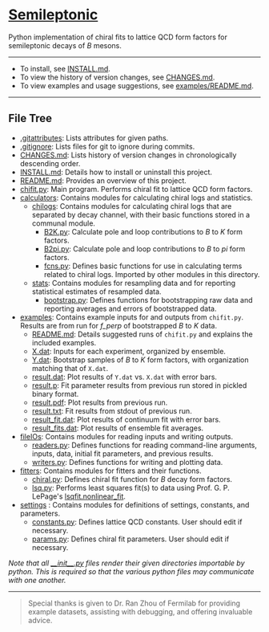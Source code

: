 <!---
  Created by Zechariah Gelzer (University of Iowa) on 2015-03-30.
  Copyright (C) 2015 Zechariah Gelzer.
 
  This program is free software: you can redistribute it and/or modify it under
  the terms of the GNU General Public License as published by the Free Software
  Foundation, either version 3 of the License, or any later version (see
  <http://www.gnu.org/licenses/>).
 
  This program is distributed in the hope that it will be useful, but WITHOUT
  ANY WARRANTY; without even the implied warranty of MERCHANTABILITY or FITNESS
  FOR A PARTICULAR PURPOSE. See the GNU General Public License for more details.
-->

[Semileptonic](https://github.com/zgelzer/semileptonic)
=======================================================

Python implementation of chiral fits to lattice QCD form factors for
semileptonic decays of *B* mesons.

---

+ To install, see [INSTALL.md](INSTALL.md).
+ To view the history of version changes, see [CHANGES.md](CHANGES.md).
+ To view examples and usage suggestions, see
  [examples/README.md](examples/README.md).

---

File Tree
---------

+ [.gitattributes](.gitattributes): Lists attributes for given paths.
+ [.gitignore](.gitignore): Lists files for git to ignore during commits.
+ [CHANGES.md](CHANGES.md): Lists history of version changes in chronologically
  descending order.
+ [INSTALL.md](INSTALL.md): Details how to install or uninstall this project.
+ [README.md](README.md): Provides an overview of this project.
+ [chifit.py](chifit.py): Main program. Performs chiral fit to lattice QCD form
  factors.
+ [calculators](calculators): Contains modules for calculating chiral logs and
  statistics.
  + [chilogs](calculators/chilogs): Contains modules for calculating chiral logs
    that are separated by decay channel, with their basic functions stored in a
    communal module.
    + [B2K.py](calculators/chilogs/B2K.py): Calculate pole and loop
      contributions to *B* to *K* form factors.
    + [B2pi.py](calculators/chilogs/B2pi.py): Calculate pole and loop
      contributions to *B* to *pi* form factors.
    + [fcns.py](calculators/chilogs/fcns.py): Defines basic functions for use in
      calculating terms related to chiral logs. Imported by other modules in
      this directory.
  + [stats](calculators/stats): Contains modules for resampling data and for
    reporting statistical estimates of resampled data.
    + [bootstrap.py](calculators/stats/bootstrap.py): Defines functions for
      bootstrapping raw data and reporting averages and errors of bootstrapped
      data.
+ [examples](examples): Contains example inputs for and outputs from
  `chifit.py`. Results are from run for *f_perp* of bootstrapped *B* to *K*
  data.
  + [README.md](examples/README.md): Details suggested runs of `chifit.py` and
    explains the included examples.
  + [X.dat](examples/X.dat): Inputs for each experiment, organized by ensemble.
  + [Y.dat](examples/Y.dat): Bootstrap samples of *B* to *K* form factors, with
    organization matching that of `X.dat`.
  + [result.dat](examples/result.dat): Plot results of `Y.dat` vs. `X.dat` with
    error bars.
  + [result.p](examples/result.p): Fit parameter results from previous run
    stored in pickled binary format.
  + [result.pdf](examples/result.pdf): Plot results from previous run.
  + [result.txt](examples/result.txt): Fit results from stdout of previous run.
  + [result_fit.dat](examples/result_fit.dat): Plot results of continuum fit
    with error bars.
  + [result_fits.dat](examples/result_fits.dat): Plot results of ensemble fit
    averages.
+ [fileIOs](fileIOs): Contains modules for reading inputs and writing outputs.
  + [readers.py](fileIOs/readers.py): Defines functions for reading command-line
    arguments, inputs, data, initial fit parameters, and previous results.
  + [writers.py](fileIOs/writers.py): Defines functions for writing and plotting
    data.
+ [fitters](fitters): Contains modules for fitters and their functions.
  + [chiral.py](fitters/chiral.py): Defines chiral fit function for *B* decay
    form factors.
  + [lsq.py](fitters/lsq.py): Performs least squares fit(s) to data using Prof.
    G. P. LePage's [lsqfit.nonlinear_fit](https://github.com/gplepage/lsqfit).
+ [settings](settings) : Contains modules for definitions of settings,
  constants, and parameters.
  + [constants.py](settings/constants.py): Defines lattice QCD constants. User
    should edit if necessary.
  + [params.py](settings/params.py): Defines chiral fit parameters. User should
    edit if necessary.

*Note that all [\_\_init\_\_.py](__init__.py) files render their given
directories importable by python. This is required so that the various python
files may communicate with one another.*

---

> Special thanks is given to Dr. Ran Zhou of Fermilab for providing example
> datasets, assisting with debugging, and offering invaluable advice.
